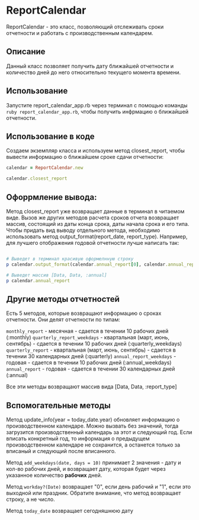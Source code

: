 # ReportCalendar

ReportCalendar - это класс, позволяющий отслеживать сроки отчетности и работать с производственным календарем.

## Описание

Данный класс позволяет получить дату ближайшей отчетности и количество дней до него относительно текущего момента времени.

## Использование 

Запустите report_calendar_app.rb через терминал с помощью команды ```ruby report_calendar_app.rb```, чтобы получить инфрмацию о ближайшей отчетности.

## Использование в коде

Создаем экземпляр класса и используем метод closest_report, чтобы вывести информацию о ближайшем сроке сдачи отчетности:

```ruby
calendar = ReportCalendar.new

calendar.closest_report
```

## Офоррмление вывода:

Метод closest_report уже возвращает данные в терминал в читаемом виде. Вызов же других методов расчета сроков отчета возвращает массив, состоящий из даты конца срока, даты начала срока и его типа. Чтобы придать вид выводу отдельного метода, необходимо использовать метод output_format(report_date, report_type). Например, для лучшего отображения годовой отчетности лучше написать так:

```ruby

# Выведет в терминал красивую оформелнную строку
p calendar.output_format(calendar.annual_report[0], calendar.annual_report[2])

# Выведет массив [Data, Data, :annual]
p calendar.annual_report 

```
## Другие методы отчетностей

Есть 5 методов, которые возвращают информацию о сроках отчетности. Они делят отчетности по типам:

```monthly_report``` - месячная - сдается в течении 10 рабочих дней (:monthly)
```quarterly_report_weekdays``` - квартальная (март, июнь, сентябрь) - сдается в течении 10 рабочих дней (:quarterly_weekdays)
```quarterly_report``` - квартальная (март, июнь, сентябрь) - сдается в течении 30 календарных дней (:quarterly)
```annual_report_weekdays``` - годовая - сдается в течении 10 рабочих дней (:annual_weekdays)
```annual_report``` - годовая - сдается в течении 30 календарных дней (:annual)

Все эти методы возвращают массив вида [Data, Data, :report_type]

## Вспомогательные методы

Метод update_info(year = today_date.year) обновляет информацию о производственном календаре. Можно вызвать без значений, тогда загрузится производственный календарь за этот и следующий год. Если вписать конкретный год, то информация о предыдущем производственном календаре не сохранится, а останется только за вписаный и следующий после вписанного. 

Метод ```add_weekdays(date, days = 10)``` принимает 2 значения - дату и кол-во рабочих дней, и возвращает дату, которая будет через указанное количество **рабочих** дней. 

Метод ```workday?(Date)``` возвращает "0", если день рабочий и "1", если это выходной или праздник. Обратите внимание, что метод возвращает строку, а не число.

Метод  ```today_date``` возвращает сегодняшнюю дату